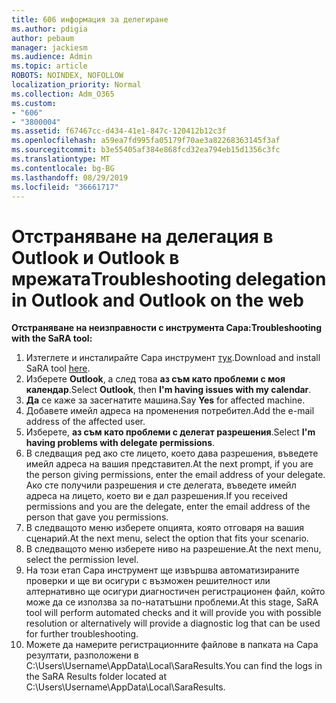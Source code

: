 ```yaml
---
title: 606 информация за делегиране
ms.author: pdigia
author: pebaum
manager: jackiesm
ms.audience: Admin
ms.topic: article
ROBOTS: NOINDEX, NOFOLLOW
localization_priority: Normal
ms.collection: Adm_O365
ms.custom:
- "606"
- "3800004"
ms.assetid: f67467cc-d434-41e1-847c-120412b12c3f
ms.openlocfilehash: a59ea7fd995fa05179f70ae3a82268363145f3af
ms.sourcegitcommit: b3e55405af384e868fcd32ea794eb15d1356c3fc
ms.translationtype: MT
ms.contentlocale: bg-BG
ms.lasthandoff: 08/29/2019
ms.locfileid: "36661717"
---
```

# <a name="troubleshooting-delegation-in-outlook-and-outlook-on-the-web"></a><span data-ttu-id="bd900-102">Отстраняване на делегация в Outlook и Outlook в мрежата</span><span class="sxs-lookup"><span data-stu-id="bd900-102">Troubleshooting delegation in Outlook and Outlook on the web</span></span>

<span data-ttu-id="bd900-103">**Отстраняване на неизправности с инструмента Сара:**</span><span class="sxs-lookup"><span data-stu-id="bd900-103">**Troubleshooting with the SaRA tool:**</span></span>

1. <span data-ttu-id="bd900-104">Изтеглете и инсталирайте Сара инструмент [тук](https://aka.ms/SaRA-SkypeForBusinessSignIn).</span><span class="sxs-lookup"><span data-stu-id="bd900-104">Download and install SaRA tool [here](https://aka.ms/SaRA-SkypeForBusinessSignIn).</span></span>
1. <span data-ttu-id="bd900-105">Изберете **Outlook**, а след това **аз съм като проблеми с моя календар**.</span><span class="sxs-lookup"><span data-stu-id="bd900-105">Select **Outlook**, then **I'm having issues with my calendar**.</span></span>
1. <span data-ttu-id="bd900-106">**Да** се каже за засегнатите машина.</span><span class="sxs-lookup"><span data-stu-id="bd900-106">Say **Yes** for affected machine.</span></span>
1. <span data-ttu-id="bd900-107">Добавете имейл адреса на променения потребител.</span><span class="sxs-lookup"><span data-stu-id="bd900-107">Add the e-mail address of the affected user.</span></span>
1. <span data-ttu-id="bd900-108">Изберете, **аз съм като проблеми с делегат разрешения**.</span><span class="sxs-lookup"><span data-stu-id="bd900-108">Select **I'm having problems with delegate permissions**.</span></span>
1. <span data-ttu-id="bd900-109">В следващия ред ако сте лицето, което дава разрешения, въведете имейл адреса на вашия представител.</span><span class="sxs-lookup"><span data-stu-id="bd900-109">At the next prompt, if you are the person giving permissions, enter the email address of your delegate.</span></span> <span data-ttu-id="bd900-110">Ако сте получили разрешения и сте делегата, въведете имейл адреса на лицето, което ви е дал разрешения.</span><span class="sxs-lookup"><span data-stu-id="bd900-110">If you received permissions and you are the delegate, enter the email address of the person that gave you permissions.</span></span>
1. <span data-ttu-id="bd900-111">В следващото меню изберете опцията, която отговаря на вашия сценарий.</span><span class="sxs-lookup"><span data-stu-id="bd900-111">At the next menu, select the option that fits your scenario.</span></span>
1. <span data-ttu-id="bd900-112">В следващото меню изберете ниво на разрешение.</span><span class="sxs-lookup"><span data-stu-id="bd900-112">At the next menu, select the permission level.</span></span>
1. <span data-ttu-id="bd900-113">На този етап Сара инструмент ще извършва автоматизираните проверки и ще ви осигури с възможен решителност или алтернативно ще осигури диагностичен регистрационен файл, който може да се използва за по-нататъшни проблеми.</span><span class="sxs-lookup"><span data-stu-id="bd900-113">At this stage, SaRA tool will perform automated checks and it will provide you with possible resolution or alternatively will provide a diagnostic log that can be used for further troubleshooting.</span></span>
1. <span data-ttu-id="bd900-114">Можете да намерите регистрационните файлове в папката на Сара резултати, разположени в C:\Users\Username\AppData\Local\SaraResults.</span><span class="sxs-lookup"><span data-stu-id="bd900-114">You can find the logs in the SaRA Results folder located at C:\Users\Username\AppData\Local\SaraResults.</span></span>
